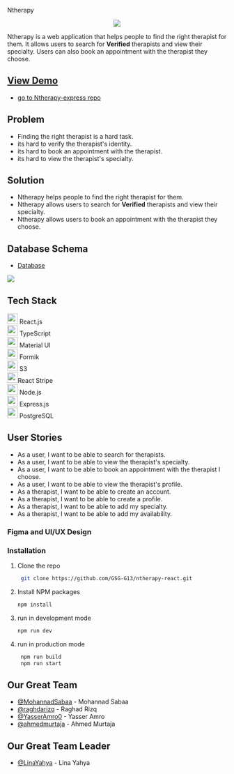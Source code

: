 
Ntherapy 

<p align="center">

<img src="https://imgur.com/AX55kbo.png">

</p>


Ntherapy is a web application that helps people to find the right therapist for them. It allows users to search for **Verified** therapists and view their specialty. Users can also book an appointment with the therapist they choose.
## <a href='https://stunning-meringue-4945ef.netlify.app'>View Demo</a>
- <a href='https://github.com/YasserAmro0/Ntherapy-expres'>go to Ntherapy-express repo</a>


## Problem
- Finding the right therapist is a hard task.
- its hard to verify the therapist's identity.
- its hard to book an appointment with the therapist.
- its hard to view the therapist's specialty.
## Solution
- Ntherapy helps people to find the right therapist for them.
- Ntherapy allows users to search for **Verified** therapists and view their specialty.
- Ntherapy allows users to book an appointment with the therapist they choose.

## Database Schema
- [Database](https://drawsql.app/teams/jjj-11/diagrams/team1)

![](https://imgur.com/PbdUfCp.png)

## Tech Stack
<p align="left">
  <img src="https://img.icons8.com/color/48/000000/react-native.png" width="24" height="24"/> React.js<br>
  <img src="https://img.icons8.com/color/48/000000/typescript.png" width="24" height="24"/> TypeScript<br>
  <img src="https://img.icons8.com/color/48/000000/material-ui.png" width="24" height="24"/> Material UI<br>
  <img src="https://img.icons8.com/dusk/48/000000/form.png" width="24" height="24"/> Formik<br>
  <img src="https://img.icons8.com/color/48/000000/amazon-s3.png" width="24" height="24"/> S3
  <br>
  <img src="https://img.icons8.com/color/48/000000/stripe.png" width="24" height="24"/>React Stripe 
  <br>
   <img src="https://img.icons8.com/color/48/000000/nodejs.png" width="24" height="24"/> Node.js<br>
   <img src="https://img.icons8.com/color/48/000000/express.png" width="24" height="24"/> Express.js<br>
   <img src="https://img.icons8.com/color/48/000000/postgreesql.png" width="24" height="24"/> PostgreSQL<br>
</p>


## User Stories
- As a user, I want to be able to search for therapists.
- As a user, I want to be able to view the therapist's specialty.
- As a user, I want to be able to book an appointment with the therapist I choose.
- As a user, I want to be able to view the therapist's profile.
- As a therapist, I want to be able to create an account.
- As a therapist, I want to be able to create a profile.
- As a therapist, I want to be able to add my specialty.
- As a therapist, I want to be able to add my availability.
  
### Figma and UI/UX Design


### Installation


1. Clone the repo
   ```sh
    git clone https://github.com/GSG-G13/ntherapy-react.git
    ```
2. Install NPM packages
   ```sh
   npm install
   ```
3. run in development mode
   ```sh
   npm run dev
   ```
 
4. run in production mode
   ```sh
    npm run build
    npm run start
    ```


## Our Great Team
- [@MohannadSabaa](https://github.com/MohannadSabaa) - Mohannad Sabaa
- [@raghdarizq](https://github.com/raghdarizq)  - Raghad Rizq
- [@YasserAmro0](https://github.com/YasserAmro0) - Yasser Amro
- [@ahmedmurtaja](https://github.com/ahmedmurtaja) - Ahmed Murtaja

## Our Great Team Leader
- [@LinaYahya](https://github.com/LinaYahya) - Lina Yahya 
